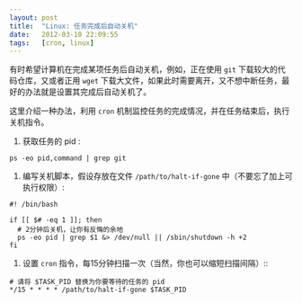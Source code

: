 ```yaml
---
layout: post
title:  "Linux: 任务完成后自动关机"
date:   2012-03-10 22:09:55
tags:   [cron, linux]
---
```



有时希望计算机在完成某项任务后自动关机，例如，正在使用 `git` 下载较大的代码仓库，又或者正用 `wget` 下载大文件，如果此时需要离开，又不想中断任务，最好的办法就是设置其完成后自动关机了。

这里介绍一种办法，利用 `cron` 机制监控任务的完成情况，并在任务结束后，执行关机指令。

1. 获取任务的 pid :

```
ps -eo pid,command | grep git
```

1. 编写关机脚本，假设存放在文件 `/path/to/halt-if-gone` 中（不要忘了加上可执行权限）:

```
#! /bin/bash

if [[ $# -eq 1 ]]; then
  # 2分钟后关机，让你有反悔的余地
  ps -eo pid | grep $1 &> /dev/null || /sbin/shutdown -h +2
fi
```

1. 设置 `cron` 指令，每15分钟扫描一次（当然，你也可以缩短扫描间隔）::

```
# 请将 $TASK_PID 替换为你要等待的任务的 pid
*/15 * * * * /path/to/halt-if-gone $TASK_PID
```
